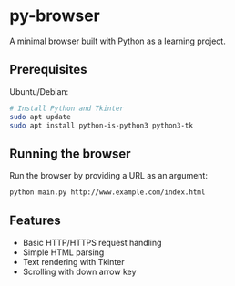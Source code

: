 # py-browser
A minimal browser built with Python as a learning project.

## Prerequisites

Ubuntu/Debian:
```bash
# Install Python and Tkinter
sudo apt update
sudo apt install python-is-python3 python3-tk
```

## Running the browser

Run the browser by providing a URL as an argument:
```bash
python main.py http://www.example.com/index.html
```

## Features

- Basic HTTP/HTTPS request handling
- Simple HTML parsing
- Text rendering with Tkinter
- Scrolling with down arrow key
